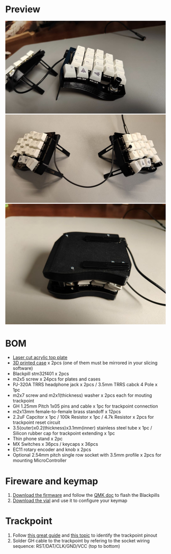 # Preview

![pskeeb2.5 cherry mx switch - right](release/right.jpg)
![pskeeb2.5 cherry mx switch - top](release/top.jpg)
![pskeeb2.5 cherry mx switch - stack](release/stack.jpg)


# BOM

- [Laser cut acrylic top plate](ak-bp/release/pskeeb2.5-topplate.dxf)
- [3D printed case](ak-bp/release/pskeeb2.5-case.stl) x 2pcs (one of them must be mirrored in your slicing software)
- Blackpill stm32f401 x 2pcs
- m2x5 screw x 24pcs for plates and cases
- PJ-320A TRRS headphone jack x 2pcs / 3.5mm TRRS cabck 4 Pole x 1pc
- m2x7 screw and m2x1(thickness) washer x 2pcs each for mouting trackpoint
- GH 1.25mm Pitch 1x05 pins and cable x 1pc for trackpoint connection
- m2x13mm female-to-female brass standoff x 12pcs
- 2.2uF Capcitor x 1pc / 100k Resistor x 1pc / 4.7k Resistor x 2pcs for trackpoint reset circuit
- 3.5(outer)x0.2(thickness)x3.1mm(inner) stainless steel tube x 1pc / Silicon rubber cap for trackpoint extending x 1pc
- Thin phone stand x 2pc
- MX Switches x 36pcs / keycaps x 36pcs
- EC11 rotary encoder and knob x 2pcs
- Optional 2.54mm pitch single row socket with 3.5mm profile x 2pcs for mounting MicroController

# Fireware and keymap

1. [Download the firmware](https://github.com/klesh/pskeeb2/releases/download/v2.5/pskeeb2_vial.bin) and follow the [QMK doc](https://docs.qmk.fm/#/newbs_flashing) to flash the Blackpills
2. [Download the vial](https://get.vial.today/download/) and use it to configure your keymap

# Trackpoint

1. Follow [this great guide](https://github.com/alonswartz/trackpoint#q-how-do-i-identify-the-trackpoint-pinout) and [this topic](https://geekhack.org/index.php?topic=115912.0) to identify the trackpoint pinout
2. Solder GH cable to the trackpoint by refering to the socket wiring sequence: RST/DAT/CLK/GND/VCC (top to bottom)
